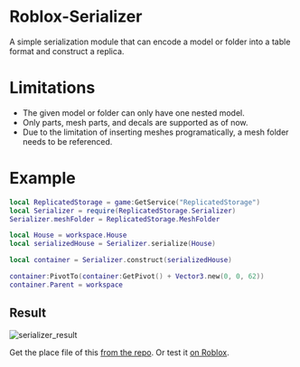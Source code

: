 # Roblox-Serializer
A simple serialization module that can encode a model or folder into a table format and construct a replica.


# Limitations
* The given model or folder can only have one nested model.
* Only parts, mesh parts, and decals are supported as of now.
* Due to the limitation of inserting meshes programatically, a mesh folder needs to be referenced.

# Example
```lua
local ReplicatedStorage = game:GetService("ReplicatedStorage")
local Serializer = require(ReplicatedStorage.Serializer)
Serializer.meshFolder = ReplicatedStorage.MeshFolder

local House = workspace.House
local serializedHouse = Serializer.serialize(House)

local container = Serializer.construct(serializedHouse)

container:PivotTo(container:GetPivot() + Vector3.new(0, 0, 62))
container.Parent = workspace
```

## Result
![serializer_result](https://github.com/Rajlo350/Roblox-Serializer/assets/89266878/f177dc9b-e2a5-40ad-b3be-6735e113233c)


Get the place file of this [from the repo](https://github.com/Rajlo350/Roblox-Serializer/blob/main/serializer_example.rbxl). Or test it [on Roblox](https://www.roblox.com/games/17637655064/Serializer-Module-Demo).
